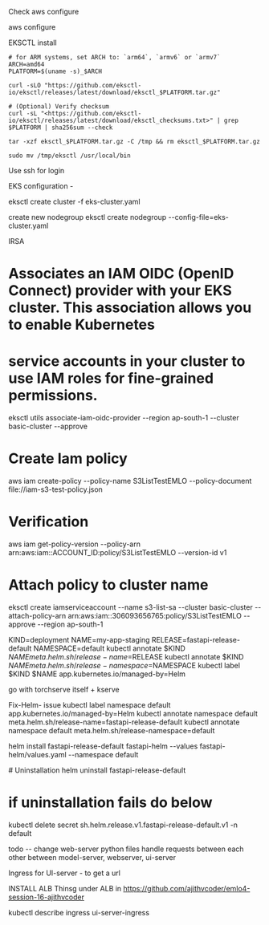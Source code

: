 Check aws configure

aws configure

EKSCTL install

```
# for ARM systems, set ARCH to: `arm64`, `armv6` or `armv7`
ARCH=amd64
PLATFORM=$(uname -s)_$ARCH

curl -sLO "https://github.com/eksctl-io/eksctl/releases/latest/download/eksctl_$PLATFORM.tar.gz"

# (Optional) Verify checksum
curl -sL "<https://github.com/eksctl-io/eksctl/releases/latest/download/eksctl_checksums.txt>" | grep $PLATFORM | sha256sum --check

tar -xzf eksctl_$PLATFORM.tar.gz -C /tmp && rm eksctl_$PLATFORM.tar.gz

sudo mv /tmp/eksctl /usr/local/bin
```

Use ssh for login

EKS configuration -

eksctl create cluster -f eks-cluster.yaml

create new nodegroup
eksctl create nodegroup --config-file=eks-cluster.yaml

IRSA 

# Associates an IAM OIDC (OpenID Connect) provider with your EKS cluster. This association allows you to enable Kubernetes
# service accounts in your cluster to use IAM roles for fine-grained permissions.
eksctl utils associate-iam-oidc-provider --region ap-south-1 --cluster basic-cluster --approve

# Create Iam policy
aws iam create-policy --policy-name S3ListTestEMLO --policy-document file://iam-s3-test-policy.json

# Verification
aws iam get-policy-version --policy-arn arn:aws:iam::ACCOUNT_ID:policy/S3ListTestEMLO --version-id v1

# Attach policy to cluster name
eksctl create iamserviceaccount --name s3-list-sa   --cluster basic-cluster   --attach-policy-arn arn:aws:iam::306093656765:policy/S3ListTestEMLO   --approve --region ap-south-1


KIND=deployment
NAME=my-app-staging
RELEASE=fastapi-release-default
NAMESPACE=default
kubectl annotate $KIND $NAME meta.helm.sh/release-name=$RELEASE
kubectl annotate $KIND $NAME meta.helm.sh/release-namespace=$NAMESPACE
kubectl label $KIND $NAME app.kubernetes.io/managed-by=Helm

go with torchserve itself + kserve

Fix-Helm- issue 
kubectl label namespace default app.kubernetes.io/managed-by=Helm
kubectl annotate namespace default meta.helm.sh/release-name=fastapi-release-default
kubectl annotate namespace default meta.helm.sh/release-namespace=default

helm install fastapi-release-default fastapi-helm --values fastapi-helm/values.yaml --namespace default

<debug-facts>
# Uninstallation
helm uninstall fastapi-release-default

# if uninstallation fails do below
kubectl delete secret sh.helm.release.v1.fastapi-release-default.v1  -n default

todo --
change web-server python files
handle requests between each other between model-server, webserver, ui-server



Ingress for UI-server - to get a url

INSTALL ALB
Thinsg under ALB in https://github.com/ajithvcoder/emlo4-session-16-ajithvcoder

kubectl describe ingress ui-server-ingress

